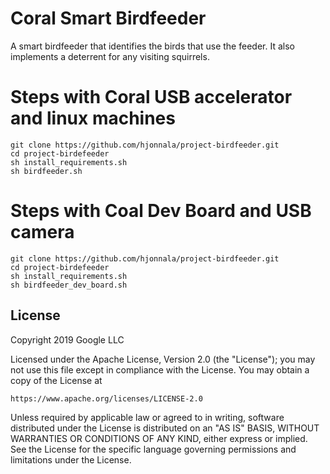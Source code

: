 # Coral Smart Birdfeeder
A smart birdfeeder that identifies the birds that use the feeder. It also implements a deterrent
for any visiting squirrels.

# Steps with Coral USB accelerator and linux machines

```
git clone https://github.com/hjonnala/project-birdfeeder.git
cd project-birdefeeder
sh install_requirements.sh
sh birdfeeder.sh

```

# Steps with Coal Dev Board and USB camera

```
git clone https://github.com/hjonnala/project-birdfeeder.git
cd project-birdefeeder
sh install_requirements.sh
sh birdfeeder_dev_board.sh
```

## License
Copyright 2019 Google LLC

Licensed under the Apache License, Version 2.0 (the "License");
you may not use this file except in compliance with the License.
You may obtain a copy of the License at

    https://www.apache.org/licenses/LICENSE-2.0

Unless required by applicable law or agreed to in writing, software
distributed under the License is distributed on an "AS IS" BASIS,
WITHOUT WARRANTIES OR CONDITIONS OF ANY KIND, either express or implied.
See the License for the specific language governing permissions and
limitations under the License.
